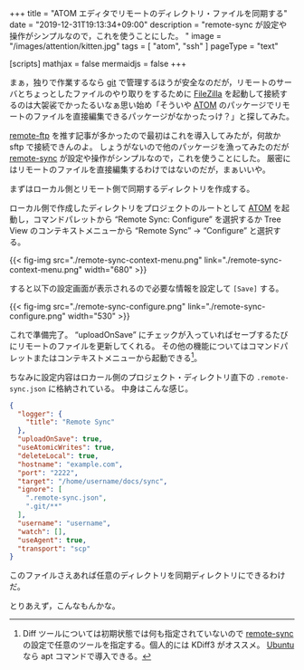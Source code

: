 +++
title = "ATOM エディタでリモートのディレクトリ・ファイルを同期する"
date =  "2019-12-31T19:13:34+09:00"
description = "remote-sync が設定や操作がシンプルなので，これを使うことにした。 "
image = "/images/attention/kitten.jpg"
tags = [ "atom", "ssh" ]
pageType = "text"

[scripts]
  mathjax = false
  mermaidjs = false
+++

まぁ，独りで作業するなら [git] で管理するほうが安全なのだが，リモートのサーバとちょっとしたファイルのやり取りをするために [FileZilla] を起動して接続するのは大袈裟でかったるいなぁ思い始め「そういや [ATOM] のパッケージでリモートのファイルを直接編集できるパッケージがなかったっけ？」と探してみた。

[remote-ftp](https://atom.io/packages/remote-ftp) を推す記事が多かったので最初はこれを導入してみたが，何故か sftp で接続できんのよ。
しょうがないので他のパッケージを漁ってみたのだが [remote-sync] が設定や操作がシンプルなので，これを使うことにした。
厳密にはリモートのファイルを直接編集するわけではないのだが，まぁいいや。

まずはローカル側とリモート側で同期するディレクトリを作成する。

ローカル側で作成したディレクトリをプロジェクトのルートとして [ATOM] を起動し，コマンドパレットから “Remote Sync: Configure” を選択するか Tree View のコンテキストメニューから  “Remote Sync” → “Configure” と選択する。

{{< fig-img src="./remote-sync-context-menu.png" link="./remote-sync-context-menu.png" width="680" >}}

すると以下の設定画面が表示されるので必要な情報を設定して `[Save]` する。

{{< fig-img src="./remote-sync-configure.png" link="./remote-sync-configure.png" width="530" >}}

これで準備完了。
“uploadOnSave” にチェックが入っていればセーブするたびにリモートのファイルを更新してくれる。
その他の機能についてはコマンドパレットまたはコンテキストメニューから起動できる[^diff3]。

[^diff3]: Diff ツールについては初期状態では何も指定されていないので [remote-sync] の設定で任意のツールを指定する。個人的には KDiff3 がオススメ。 [Ubuntu] なら apt コマンドで導入できる。

ちなみに設定内容はロカール側のプロジェクト・ディレクトリ直下の `.remote-sync.json` に格納されている。
中身はこんな感じ。

```json
{
  "logger": {
    "title": "Remote Sync"
  },
  "uploadOnSave": true,
  "useAtomicWrites": true,
  "deleteLocal": true,
  "hostname": "example.com",
  "port": "2222",
  "target": "/home/username/docs/sync",
  "ignore": [
    ".remote-sync.json",
    ".git/**"
  ],
  "username": "username",
  "watch": [],
  "useAgent": true,
  "transport": "scp"
}
```

このファイルさえあれば任意のディレクトリを同期ディレクトリにできるわけだ。

とりあえず，こんなもんかな。

[ATOM]: https://atom.io/
[remote-sync]: https://atom.io/packages/remote-sync
[FileZilla]: https://filezilla-project.org/ "FileZilla - The free FTP solution"
[GnuPG]: https://gnupg.org/ "The GNU Privacy Guard"
[OpenSSH]: http://www.openssh.com/ "OpenSSH"
[git]: https://git-scm.com/
[Git]: https://git-scm.com/
[Ubuntu]: https://www.ubuntu.com/ "The leading operating system for PCs, IoT devices, servers and the cloud | Ubuntu"

